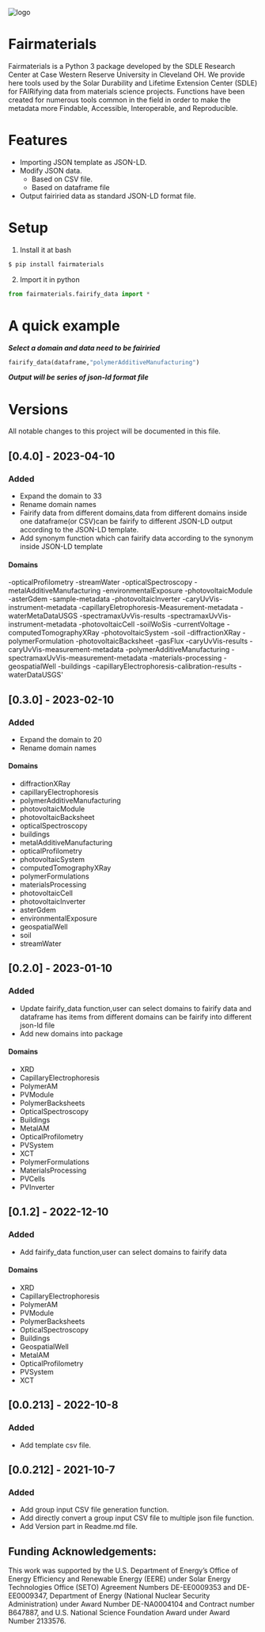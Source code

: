 
![logo](https://i.imgur.com/pqR2OBe.png)

# Fairmaterials
Fairmaterials is a Python 3 package developed by the SDLE Research Center at Case Western Reserve University in Cleveland OH.
We provide here tools used by the Solar Durability and Lifetime Extension Center (SDLE) for FAIRifying data from materials science projects. Functions have been created for numerous tools common in the field in order to make the metadata more Findable, Accessible, Interoperable, and Reproducible.

# Features
 -  Importing JSON template as JSON-LD.
 -   Modify JSON data.
		- Based on CSV file.
		- Based on dataframe file
 -   Output fairiried data as standard JSON-LD format file.
 
#  Setup
1. Install it at bash
```bash
$ pip install fairmaterials
```
2.	Import it in python
```python
from fairmaterials.fairify_data import *
``` 
#  A quick example
***Select a domain and data need to be fairiried***
```python
fairify_data(dataframe,"polymerAdditiveManufacturing")
``` 
***Output will be series of json-ld format file***

#  Versions
All notable changes to this project will be documented in this file.
## [0.4.0] - 2023-04-10
### Added
- Expand the domain to 33 
- Rename domain names
- Fairify data from different domains,data from different domains inside one dataframe(or CSV)can be fairify to different JSON-LD output according to the JSON-LD template. 
- Add synonym function which can fairify data according to the synonym inside JSON-LD template  
#### Domains
-opticalProfilometry
-streamWater
-opticalSpectroscopy
-metalAdditiveManufacturing
-environmentalExposure
-photovoltaicModule
-asterGdem
-sample-metadata
-photovoltaicInverter
-caryUvVis-instrument-metadata
-capillaryEletrophoresis-Measurement-metadata
-waterMetaDataUSGS
-spectramaxUvVis-results
-spectramaxUvVis-instrument-metadata
-photovoltaicCell
-soilWoSis
-currentVoltage
-computedTomographyXRay
-photovoltaicSystem
-soil
-diffractionXRay
-polymerFormulation
-photovoltaicBacksheet
-gasFlux
-caryUvVis-results
-caryUvVis-measurement-metadata
-polymerAdditiveManufacturing
-spectramaxUvVis-measurement-metadata
-materials-processing
-geospatialWell
-buildings
-capillaryElectrophoresis-calibration-results
-waterDataUSGS'

## [0.3.0] - 2023-02-10
### Added
- Expand the domain to 20 
- Rename domain names 
#### Domains
- diffractionXRay
- capillaryElectrophoresis
- polymerAdditiveManufacturing
- photovoltaicModule
- photovoltaicBacksheet
- opticalSpectroscopy
- buildings
- metalAdditiveManufacturing
- opticalProfilometry
- photovoltaicSystem
- computedTomographyXRay
- polymerFormulations
- materialsProcessing
- photovoltaicCell
- photovoltaicInverter
- asterGdem
- environmentalExposure
- geospatialWell
- soil
- streamWater 
## [0.2.0] - 2023-01-10
### Added
- Update fairify_data function,user can select domains to fairify data and dataframe has items from different domains can be fairify into different json-ld file 
- Add new domains into package
#### Domains
- XRD
- CapillaryElectrophoresis
- PolymerAM
- PVModule
- PolymerBacksheets
- OpticalSpectroscopy
- Buildings
- MetalAM
- OpticalProfilometry
- PVSystem
- XCT
- PolymerFormulations
- MaterialsProcessing 
- PVCells
- PVInverter

## [0.1.2] - 2022-12-10
### Added
- Add fairify_data function,user can select domains to fairify data
#### Domains
- XRD
- CapillaryElectrophoresis
- PolymerAM
- PVModule
- PolymerBacksheets
- OpticalSpectroscopy
- Buildings
- GeospatialWell
- MetalAM
- OpticalProfilometry
- PVSystem
- XCT 

## [0.0.213] - 2022-10-8
### Added
- Add template csv file.
## [0.0.212] - 2021-10-7
### Added
- Add group input CSV file generation function.
- Add directly convert a group input CSV file to multiple json file function.
- Add Version part in Readme.md file.

## Funding Acknowledgements:
This work was supported by the U.S. Department of Energy’s Office of Energy Efficiency and Renewable Energy (EERE) under Solar Energy Technologies Office (SETO) Agreement Numbers DE-EE0009353 and DE-EE0009347, Department of Energy (National Nuclear Security Administration) under Award Number DE-NA0004104 and Contract number B647887, and U.S. National Science Foundation Award under Award Number 2133576.